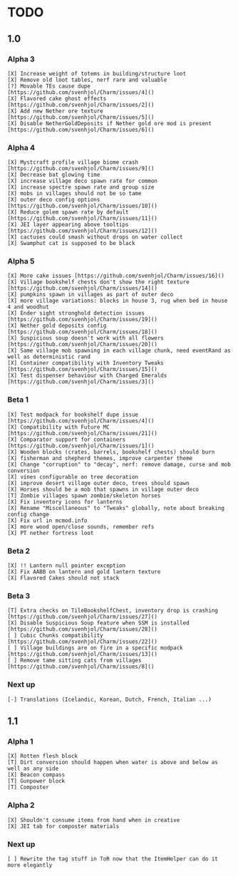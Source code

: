 # TODO

## 1.0

### Alpha 3

    [X] Increase weight of totems in building/structure loot  
    [X] Remove old loot tables, nerf rare and valuable  
    [?] Movable TEs cause dupe [https://github.com/svenhjol/Charm/issues/4]()  
    [X] Flavored cake ghost effects [https://github.com/svenhjol/Charm/issues/2]()  
    [X] Add new Nether ore texture [https://github.com/svenhjol/Charm/issues/5]()  
    [X] Disable NetherGoldDeposits if Nether gold ore mod is present [https://github.com/svenhjol/Charm/issues/6]()

### Alpha 4

    [X] Mystcraft profile village biome crash [https://github.com/svenhjol/Charm/issues/9]()  
    [X] Decrease bat glowing time
    [X] increase village deco spawn rate for common
    [X] increase spectre spawn rate and group size
    [X] mobs in villages should not be so tame
    [X] outer deco config options [https://github.com/svenhjol/Charm/issues/10]()
    [X] Reduce golem spawn rate by default [https://github.com/svenhjol/Charm/issues/11]()
    [X] JEI layer appearing above tooltips [https://github.com/svenhjol/Charm/issues/12]()
    [X] cactuses could smash without drops on water collect
    [X] Swamphut cat is supposed to be black

### Alpha 5

    [X] More cake issues [https://github.com/svenhjol/Charm/issues/16]()
    [X] Village bookshelf chests don't show the right texture [https://github.com/svenhjol/Charm/issues/14]()
    [X] pumpkins spawn in villages as part of outer deco
    [X] more village variations: blocks in house 3, rug when bed in house 4 and woodhut
    [X] Ender sight stronghold detection issues [https://github.com/svenhjol/Charm/issues/19]()
    [X] Nether gold deposits config [https://github.com/svenhjol/Charm/issues/18]()
    [X] Suspicious soup doesn't work with all flowers [https://github.com/svenhjol/Charm/issues/20]()
    [X] Same village mob spawning in each village chunk, need eventRand as well as deterministic rand
    [X] Container compatibility with Inventory Tweaks [https://github.com/svenhjol/Charm/issues/15]()
    [X] Test dispenser behaviour with Charged Emeralds [https://github.com/svenhjol/Charm/issues/3]()

### Beta 1

    [X] Test modpack for bookshelf dupe issue [https://github.com/svenhjol/Charm/issues/4]()
    [X] Compatibility with Future MC [https://github.com/svenhjol/Charm/issues/21]()
    [X] Comparator support for containers [https://github.com/svenhjol/Charm/issues/1]()
    [X] Wooden blocks (crates, barrels, bookshelf chests) should burn
    [X] fisherman and shepherd themes, improve carpenter theme
    [X] Change "corruption" to "decay", nerf: remove damage, curse and mob conversion
    [X] vines configurable on tree decoration
    [X] improve desert village outer deco, trees should spawn
    [X] Horses should be a mob that spawns in village outer deco
    [T] Zombie villages spawn zombie/skeleton horses
    [X] Fix inventory icons for lanterns
    [X] Rename "Miscellaneous" to "Tweaks" globally, note about breaking config change
    [X] Fix url in mcmod.info
    [X] more wood open/close sounds, remember refs
    [X] PT nether fortress loot
    
### Beta 2

    [X] !! Lantern null pointer exception
    [X] Fix AABB on lantern and gold lantern texture
    [X] Flavored Cakes should not stack
    
### Beta 3

    [T] Extra checks on TileBookshelfChest, inventory drop is crashing [https://github.com/svenhjol/Charm/issues/27]()
    [X] Disable Suspicious Soup feature when SSM is installed [https://github.com/svenhjol/Charm/issues/28]()
    [ ] Cubic Chunks compatibility [https://github.com/svenhjol/Charm/issues/22]()
    [ ] Village buildings are on fire in a specific modpack [https://github.com/svenhjol/Charm/issues/13]()
    [ ] Remove tame sitting cats from villages [https://github.com/svenhjol/Charm/issues/8]()
    
### Next up

    [-] Translations (Icelandic, Korean, Dutch, French, Italian ...)
    

## 1.1

### Alpha 1

    [X] Rotten flesh block
    [T] Dirt conversion should happen when water is above and below as well as any side
    [X] Beacon compass
    [T] Gunpower block
    [T] Composter
    
### Alpha 2

    [X] Shouldn't consume items from hand when in creative
    [X] JEI tab for composter materials
    
### Next up

    [ ] Rewrite the tag stuff in ToR now that the ItemHelper can do it more elegantly
 